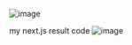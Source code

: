 ![image](https://github.com/user-attachments/assets/b8832744-db27-43a6-9eb4-5f875b02e386)

my next.js result code 
![image](https://github.com/user-attachments/assets/e36a72f4-f6d3-4e6f-97e4-b590df0c2a96)
